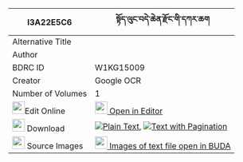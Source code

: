 |I3A22E5C6|སྟོད་ལུང་བདེ་ཆེན་རྫོང་གི་དཀར་ཆག 
| --- | --- 
|Alternative Title |
|Author | 
|BDRC ID | W1KG15009
|Creator | Google OCR
|Number of Volumes| 1
|<img width="25" src="https://img.icons8.com/color/25/000000/edit-property.png">Edit Online| [<img width="25" src="https://avatars.githubusercontent.com/u/45091458?s=200&v=4"> Open in Editor](http://editor.openpecha.org/I3A22E5C6)
|<img width="25" src="https://img.icons8.com/fluent/48/000000/download-2.png"/>  Download | [![](https://img.icons8.com/color/20/000000/txt.png)Plain Text](https://github.com/Openpecha/I3A22E5C6/releases/download/v1/tolung_dechen_dzong_gi_karchak_plain_I3A22E5C6.zip), [![](https://img.icons8.com/color/20/000000/txt.png)Text with Pagination](https://github.com/Openpecha/I3A22E5C6/releases/download/v1/tolung_dechen_dzong_gi_karchak_pages_I3A22E5C6.zip)
|<img width="25" src="https://img.icons8.com/plasticine/100/000000/pictures-folder.png"/>  Source Images | [<img width="25" src="https://library.bdrc.io/icons/BUDA-small.svg"> Images of text file open in BUDA](https://library.bdrc.io/show/bdr:W1KG15009)